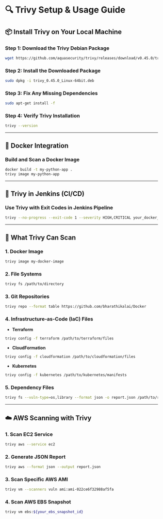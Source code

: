 # 🔍 Trivy Setup & Usage Guide

## 📦 Install Trivy on Your Local Machine

### Step 1: Download the Trivy Debian Package
```bash
wget https://github.com/aquasecurity/trivy/releases/download/v0.45.0/trivy_0.45.0_Linux-64bit.deb
```

### Step 2: Install the Downloaded Package
```bash
sudo dpkg -i trivy_0.45.0_Linux-64bit.deb
```

### Step 3: Fix Any Missing Dependencies
```bash
sudo apt-get install -f
```

### Step 4: Verify Trivy Installation
```bash
trivy --version
```

---

## 🐳 Docker Integration

### Build and Scan a Docker Image
```bash
docker build -t my-python-app .
trivy image my-python-app
```

---

## 🤖 Trivy in Jenkins (CI/CD)

### Use Trivy with Exit Codes in Jenkins Pipeline
```bash
trivy --no-progress --exit-code 1 --severity HIGH,CRITICAL your_docker_image
```

---

## 🧪 What Trivy Can Scan

### 1. Docker Image
```bash
trivy image my-docker-image
```

### 2. File Systems
```bash
trivy fs /path/to/directory
```

### 3. Git Repositories
```bash
trivy repo --format table https://github.com/bharathikalai/Docker
```

### 4. Infrastructure-as-Code (IaC) Files

- **Terraform**
```bash
trivy config -f terraform /path/to/terraform/files
```

- **CloudFormation**
```bash
trivy config -f cloudformation /path/to/cloudformation/files
```

- **Kubernetes**
```bash
trivy config -f kubernetes /path/to/kubernetes/manifests
```

### 5. Dependency Files
```bash
trivy fs --vuln-type=os,library --format json -o report.json /path/to/requirements.txt
```

---

## ☁️ AWS Scanning with Trivy

### 1. Scan EC2 Service
```bash
trivy aws --service ec2
```

### 2. Generate JSON Report
```bash
trivy aws --format json --output report.json
```

### 3. Scan Specific AWS AMI
```bash
trivy vm --scanners vuln ami:ami-022ce6f32988af5fa
```

### 4. Scan AWS EBS Snapshot
```bash
trivy vm ebs:${your_ebs_snapshot_id}
```